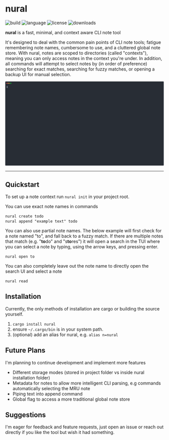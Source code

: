 # nural
![build](https://img.shields.io/crates/v/nural) ![language](https://img.shields.io/badge/language-Rust-orange) ![license](https://img.shields.io/github/license/benj-8229/nural) ![downloads](https://img.shields.io/crates/d/nural)

**nural** is a fast, minimal, and context aware CLI note tool


It's designed to deal with the common pain points of CLI note tools; fatigue remembering note names, cumbersome to use, and a cluttered global note store.
With nural, notes are scoped to directories (called "contexts"), meaning you can only access notes in the context you're under. In addition, all commands will attempt to select notes by (in order of preference) searching for exact matches, searching for fuzzy matches, or opening a backup UI for manual selection.

![demo gif](https://raw.githubusercontent.com/benj-8229/nural/6a1574422f22337010a9c1add36fa21f4375867f/repo/demo.svg)

------------

## Quickstart
To set up a note context run `nural init` in your project root.

You can use exact note names in commands
```
nural create todo
nural append "example text" todo
```

You can also use partial note names. The below example will first check for a note named "to", and fall back to a fuzzy match. If there are multiple notes that match (e.g. "**to**do" and "s**to**res") it will open a search in the TUI where you can select a note by typing, using the arrow keys, and pressing enter.
```
nural open to
```

You can also completely leave out the note name to directly open the search UI and select a note
```
nural read
```


## Installation
Currently, the only methods of installation are cargo or building the source yourself.

1. `cargo install nural`
2. ensure `~/.cargo/bin` is in your system path.
3. (optional) add an alias for nural, e.g. `alias n=nural`


## Future Plans
I'm planning to continue development and implement more features

- Different storage modes (stored in project folder vs inside nural installation folder)
- Metadata for notes to allow more intelligent CLI parsing, e.g commands automatically selecting the MRU note
- Piping text into append command
- Global flag to access a more traditional global note store


## Suggestions
I'm eager for feedback and feature requests, just open an issue or reach out directly if you like the tool but wish it had something.
